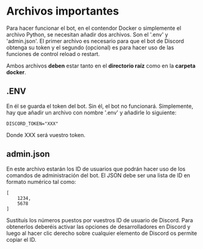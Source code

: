 # Archivos importantes

Para hacer funcionar el bot, en el contendor Docker o simplemente el archivo Python, se necesitan añadir dos archivos. Son el '.env' y 'admin.json'. El primer archivo es necesario para que el bot de Discord obtenga su token y el segundo (opcional) es para hacer uso de las funciones de control reload o restart.

Ambos archivos **deben** estar tanto en el **directorio raíz** como en la **carpeta docker**.

## .ENV

En él se guarda el token del bot. Sin él, el bot no funcionará. Simplemente, hay que añadir un archivo con nombre '.env' y añadirle lo siguiente:

    DISCORD_TOKEN="XXX"

Donde XXX será vuestro token.

## admin.json

En este archivo estarán los ID de usuarios que podrán hacer uso de los comandos de administración del bot. El JSON debe ser una lista de ID en formato numérico tal como:

    [
        1234,
        5678
    ]

Sustituís los números puestos por vuestros ID de usuario de Discord. Para obtenerlos deberéis activar las opciones de desarrolladores en Discord y luego al hacer clic derecho sobre cualquier elemento de Discord os permite copiar el ID.